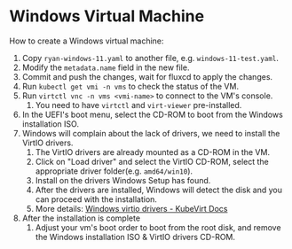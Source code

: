 # Windows Virtual Machine

How to create a Windows virtual machine:

1. Copy `ryan-windows-11.yaml` to another file, e.g. `windows-11-test.yaml`.
2. Modify the `metadata.name` field in the new file.
3. Commit and push the changes, wait for fluxcd to apply the changes.
4. Run `kubectl get vmi -n vms` to check the status of the VM.
5. Run `virtctl vnc -n vms <vmi-name>` to connect to the VM's console.
    1. You need to have `virtctl` and `virt-viewer` pre-installed.
6. In the UEFI's boot menu, select the CD-ROM to boot from the Windows installation ISO.
7. Windows will complain about the lack of drivers, we need to install the VirtIO drivers.
   1. The VirtIO drivers are already mounted as a CD-ROM in the VM.
   2. Click on "Load driver" and select the VirtIO CD-ROM, select the appropriate driver folder(e.g. `amd64/win10`).
   3. Install on the drivers Windows Setup has found.
   4. After the drivers are installed, Windows will detect the disk and you can proceed with the installation.
   5. More details: [Windows virtio drivers - KubeVirt Docs](https://kubevirt.io/user-guide/virtual_machines/windows_virtio_drivers/)
8. After the installation is complete
   1. Adjust your vm's boot order to boot from the root disk, and remove the Windows installation ISO & VirtIO drivers CD-ROM.


